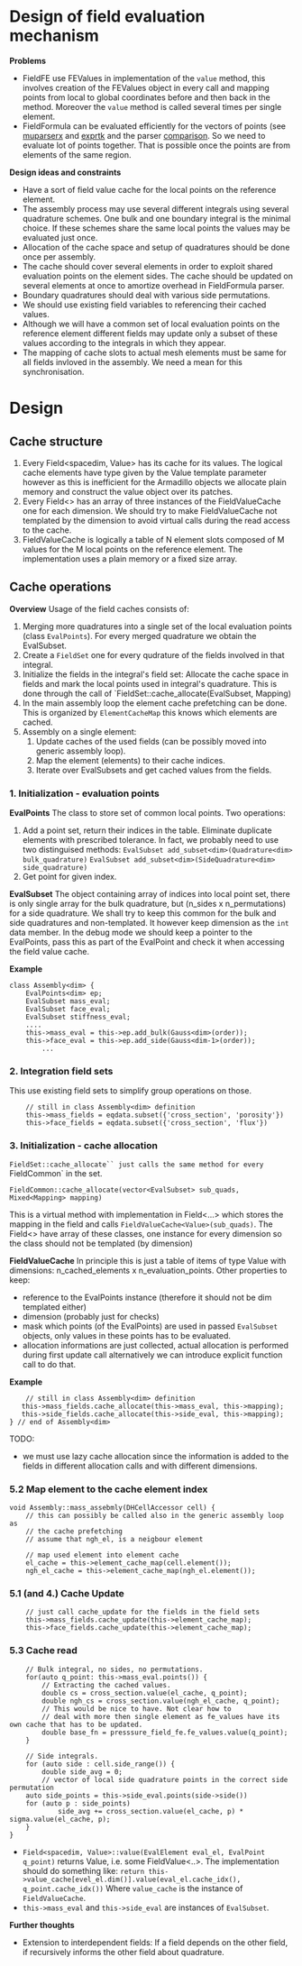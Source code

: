# Design of field evaluation mechanism

**Problems**
- FieldFE use FEValues in implementation of the `value` method, this involves creation of the FEValues object in every call and mapping points from local to global coordinates before and then back in the method. Moreover the `value` method is called several times per single element.
- FieldFormula can be evaluated efficiently for the vectors of points (see [muparserx](https://beltoforion.de/article.php?a=muparserx&s=idFeatures#idFeatures) and [exprtk](https://github.com/ArashPartow/exprtk) and the parser [comparison](https://github.com/ArashPartow/math-parser-benchmark-project). So we need to evaluate lot of points together. That is possible once the points are from elements of the same region.

**Design ideas and constraints**
- Have a sort of field value cache for the local points on the reference element.
- The assembly process may use several different integrals using several quadrature schemes. One bulk and one boundary integral is the minimal choice. If these schemes share the same local points the values may be evaluated just once.
- Allocation of the cache space and setup of quadratures should be done once per assembly.
- The cache should cover several elements in order to exploit shared evaluation points on the element sides. The cache should be updated on several elements at once to amortize overhead in FieldFormula parser. 
- Boundary quadratures should deal with various side permutations.
- We should use existing field variables to referencing their cached values.
- Although we will have a common set of local evaluation points on the reference element
  different fields may update only a subset of these values according to the integrals in which they appear.
- The mapping of cache slots to actual mesh elements must be same for all fields invloved in the assembly. We need a mean for this synchronisation.


 
# Design 

## Cache structure
1. Every Field<spacedim, Value> has its cache for its values. 
    The logical cache elements have type given by the Value template parameter however as this is inefficient for the Armadillo objects we allocate plain memory and construct the value object over its patches.
2. Every Field<> has an array of three instances of the FieldValueCache one for each dimension. We should try to make FieldValueCache not templated by the dimension to avoid virtual calls during the read access to the cache.
3. FieldValueCache is logically a table of N element slots composed of M values for the M local points on the reference element. The implementation uses a plain memory or a fixed size array.

## Cache operations
**Overview**
Usage of the field caches consists of:
1. Merging more quadratures into a single set of the local evaluation points (class `EvalPoints`).
    For every merged quadrature we obtain the EvalSubset. 
2. Create a `FieldSet` one for every qudrature of the fields involved in that integral. 
3. Initialize the fields in the integral's field set: Allocate the cache space in fields and mark 
the local points used in integral's quadrature. This is done through the call of `FieldSet::cache_allocate<dim>(EvalSubset, Mapping<dim>)
4. In the main assembly loop the element cache prefetching can be done. This is organized by 
`ElementCacheMap` this knows which elements are cached.
5. Assembly on a single element:
    1. Update caches of the used fields (can be possibly moved into generic assembly loop).
    2. Map the element (elements) to their cache indices.
    3. Iterate over EvalSubsets and get cached values from the fields.


### 1. Initialization - evaluation points

**EvalPoints**
The class to store set of common local points. 
Two operations:
1. Add a point set, return their indices in the table. Eliminate duplicate elements 
    with prescribed tolerance.
    In fact, we probably need to use two distinguised methods:
	`EvalSubset add_subset<dim>(Quadrature<dim> bulk_quadrature)`
	`EvalSubset add_subset<dim>(SideQuadrature<dim> side_quadrature)`
2. Get point for given index.

**EvalSubset**
The object containing array of indices into local point set, there is only single array for the 
bulk quadrature, but (n_sides x n_permutations) for a side quadrature. We shall try to keep this 
common for the bulk and side quadratures and non-templated. It however keep dimension as the `int` data member. In the debug mode we should keep a pointer to the EvalPoints, pass this as part of the EvalPoint and check it when accessing the field value cache.

**Example**
```
class Assembly<dim> {
	EvalPoints<dim> ep;
	EvalSubset mass_eval;
	EvalSubset face_eval;
	EvalSubset stiffness_eval;
	....
	this->mass_eval = this->ep.add_bulk(Gauss<dim>(order));
	this->face_eval = this->ep.add_side(Gauss<dim-1>(order));
        ...
```

### 2. Integration field sets
This use existing field sets to simplify group operations on those. 
```
    // still in class Assembly<dim> definition
    this->mass_fields = eqdata.subset({'cross_section', 'porosity'})
    this->face_fields = eqdata.subset({'cross_section', 'flux'})
```

### 3. Initialization - cache allocation
`FieldSet::cache_allocate`` just calls the same method for every `FieldCommon` in the set.

```
FieldCommon::cache_allocate(vector<EvalSubset> sub_quads, Mixed<Mapping> mapping)
```
This is a virtual method with implementation in Field<...> which stores the mapping in the field and calls  `FieldValueCache<Value>(sub_quads)`. The Field<> have array of these classes, one instance for every dimension so the class should not be templated (by dimension)

**FieldValueCache**
In principle this is just a table of items of type Value with dimensions: n_cached_elements x n_evaluation_points. Other properties to keep:
- reference to the EvalPoints instance (therefore it should not be dim templated either)
- dimension (probably just for checks)
- mask which points (of the EvalPoints) are used in passed `EvalSubset` objects, only values in these points has to be evaluated.
- allocation informations are just collected, actual allocation is performed during first update call
  alternatively we can introduce explicit function call to do that.

**Example**
```
    // still in class Assembly<dim> definition
   this->mass_fields.cache_allocate(this->mass_eval, this->mapping);
   this->side_fields.cache_allocate(this->side_eval, this->mapping);
} // end of Assembly<dim>
```
TODO:
- we must use lazy cache allocation since the information is added to the fields in different allocation calls and with different dimensions. 

### 5.2 Map element to the cache element index
```
void Assembly::mass_assebmly(DHCellAccessor cell) {
    // this can possibly be called also in the generic assembly loop as 
    // the cache prefetching
    // assume that ngh_el, is a neigbour element
    
    // map used element into element cache
    el_cache = this->element_cache_map(cell.element());
    ngh_el_cache = this->element_cache_map(ngh_el.element());

```
### 5.1 (and 4.) Cache Update
```
    // just call cache_update for the fields in the field sets
    this->mass_fields.cache_update(this->element_cache_map);
    this->face_fields.cache_update(this->element_cache_map);
```
### 5.3 Cache read
```
    // Bulk integral, no sides, no permutations.
    for(auto q_point: this->mass_eval.points()) {
        // Extracting the cached values.
        double cs = cross_section.value(el_cache, q_point);
        double ngh_cs = cross_section.value(ngh_el_cache, q_point);
        // This would be nice to have. Not clear how to 
        // deal with more then single element as fe_values have its own cache that has to be updated.
        double base_fn = presssure_field_fe.fe_values.value(q_point);
    }   

    // Side integrals.
    for (auto side : cell.side_range()) {
        double side_avg = 0;
        // vector of local side quadrature points in the correct side permutation
	auto side_points = this->side_eval.points(side->side())
	for (auto p : side_points)
            side_avg += cross_section.value(el_cache, p) * sigma.value(el_cache, p);
    }
}
```
- `Field<spacedim, Value>::value(EvalElement eval_el, EvalPoint q_point)`
  returns Value, i.e. some FieldValue<..>. The implementation should do something like:
  ```return this->value_cache[evel_el.dim()].value(eval_el.cache_idx(), q_point.cache_idx())```
  Where `value_cache` is the instance of `FieldValueCache`.
- `this->mass_eval` and `this->side_eval` are instances of `EvalSubset`.




**Further thoughts**
- Extension to interdependent fields: If a field depends on the other field, if recursively informs the other field about quadrature.



